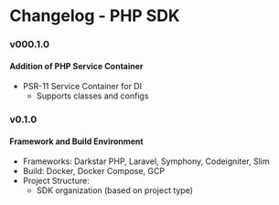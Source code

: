 Changelog - PHP SDK
===================

### v000.1.0

#### Addition of PHP Service Container

* PSR-11 Service Container for DI
  * Supports classes and configs


### v0.1.0

#### Framework and Build Environment

 * Frameworks: Darkstar PHP, Laravel, Symphony, Codeigniter, Slim
 * Build: Docker, Docker Compose, GCP
 * Project Structure:
    * SDK organization (based on project type)
